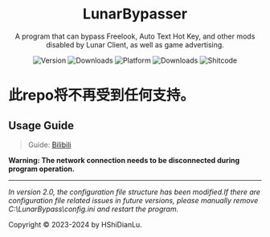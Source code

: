 <h1 align="center">
  LunarBypasser
</h1>
<p align="center">
  A program that can bypass Freelook, Auto Text Hot Key, and other mods disabled by Lunar Client, as well as game advertising.
</p>

<p align="center">
  <a style="text-decoration:none">
    <img src="https://img.shields.io/github/v/tag/HShiDianLu/LunarBypasser?label=Version&color=vue" alt="Version"/>
  </a>

  <a style="text-decoration:none">
    <img src="https://img.shields.io/github/downloads/HShiDianLu/LunarBypasser/total?label=Downloads&color=vue" alt="Downloads"/>
  </a>
  
  <a style="text-decoration:none">
    <img src="https://img.shields.io/badge/Platform-Windows-Vue" alt="Platform">
  </a>
  
  <a style="text-decoration:none">
    <img src="https://img.shields.io/badge/Lisence-MIT-Vue" alt="Downloads"/>
  </a>

  <a style="text-decoration:none">
    <img src="https://img.shields.io/badge/Language-Python-blue" alt="Shitcode"/>
  </a>
</p>

# 此repo将不再受到任何支持。

## Usage Guide
> Guide: [Bilibili](https://www.bilibili.com/video/BV1JG411D7ui)

**Warning: The network connection needs to be disconnected during program operation.**

---
*In version 2.0, the configuration file structure has been modified.If there are configuration file related issues in future versions, please manually remove C:\LunarBypass\config.ini and restart the program.*

Copyright © 2023-2024 by HShiDianLu.

